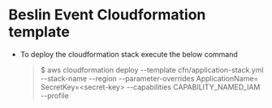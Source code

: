 # Beslin Event Cloudformation template

- To deploy the cloudformation stack execute the below command
  >$ aws cloudformation deploy --template cfn/application-stack.yml --stack-name <stack-name> --region <aws-region> --parameter-overrides ApplicationName=<application-name> SecretKey=\<secret-key\>  --capabilities CAPABILITY_NAMED_IAM --profile <profile-name>
